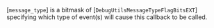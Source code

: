 [`message_type`] is a bitmask of
[`DebugUtilsMessageTypeFlagBitsEXT`] specifying which type of
event(s) will cause this callback to be called.